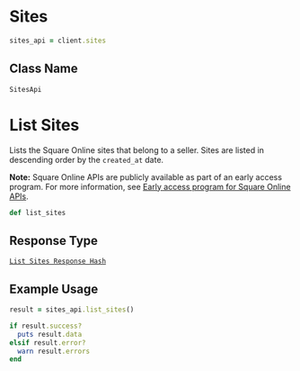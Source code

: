 # Sites

```ruby
sites_api = client.sites
```

## Class Name

`SitesApi`


# List Sites

Lists the Square Online sites that belong to a seller. Sites are listed in descending order by the `created_at` date.

__Note:__ Square Online APIs are publicly available as part of an early access program. For more information, see [Early access program for Square Online APIs](https://developer.squareup.com/docs/online-api#early-access-program-for-square-online-apis).

```ruby
def list_sites
```

## Response Type

[`List Sites Response Hash`](/doc/models/list-sites-response.md)

## Example Usage

```ruby
result = sites_api.list_sites()

if result.success?
  puts result.data
elsif result.error?
  warn result.errors
end
```

